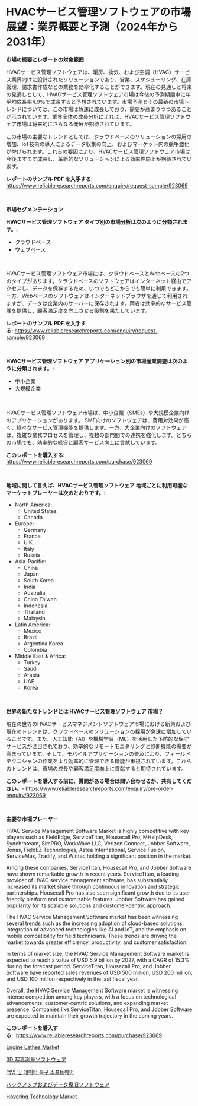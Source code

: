<p><h1>HVACサービス管理ソフトウェアの市場展望：業界概要と予測（2024年から2031年）</h1></p><p><strong>市場の概要とレポートの対象範囲</strong></p>
<p><p>HVACサービス管理ソフトウェアは、暖房、換気、および空調（HVAC）サービス業界向けに設計されたソリューションであり、営業、スケジューリング、在庫管理、請求書作成などの業務を効率化することができます。現在の見通しと将来の見通しとして、HVACサービス管理ソフトウェア市場は今後の予測期間中に年平均成長率4.9％で成長すると予想されています。市場予測とその最新の市場トレンドについては、この市場は急速に成長しており、需要が高まりつつあることが示されています。業界全体の成長分析によれば、HVACサービス管理ソフトウェア市場は将来的にさらなる発展が期待されています。</p><p>この市場の主要なトレンドとしては、クラウドベースのソリューションの採用の増加、IoT技術の導入によるデータ収集の向上、およびマーケット内の競争激化が挙げられます。これらの要因により、HVACサービス管理ソフトウェア市場は今後ますます成長し、革新的なソリューションによる効率性向上が期待されています。</p></p>
<p><strong>レポートのサンプル PDF を入手する:</strong> <a href="https://www.reliableresearchreports.com/enquiry/request-sample/923069">https://www.reliableresearchreports.com/enquiry/request-sample/923069</a></p>
<p>&nbsp;</p>
<p><strong>市場セグメンテーション</strong></p>
<p><strong>HVACサービス管理ソフトウェア タイプ別の市場分析は次のように分類されます。:</strong></p>
<p><ul><li>クラウドベース</li><li>ウェブベース</li></ul></p>
<p>&nbsp;</p>
<p><p>HVACサービス管理ソフトウェア市場には、クラウドベースとWebベースの2つのタイプがあります。クラウドベースのソフトウェアはインターネット経由でアクセスし、データを保存するため、いつでもどこからでも簡単に利用できます。一方、Webベースのソフトウェアはインターネットブラウザを通じて利用されますが、データは企業内のサーバーに保存されます。両者は効率的なサービス管理を提供し、顧客満足度を向上させる役割を果たしています。</p></p>
<p><strong>レポートのサンプル PDF を入手する:</strong>&nbsp;<a href="https://www.reliableresearchreports.com/enquiry/request-sample/923069">https://www.reliableresearchreports.com/enquiry/request-sample/923069</a></p>
<p>&nbsp;</p>
<p><strong> HVACサービス管理ソフトウェア アプリケーション別の市場産業調査は次のように分類されます。:</strong></p>
<p><ul><li>中小企業</li><li>大規模企業</li></ul></p>
<p>&nbsp;</p>
<p><p>HVACサービス管理ソフトウェア市場は、中小企業（SMEs）や大規模企業向けのアプリケーションがあります。 SME向けのソフトウェアは、費用対効果が高く、様々なサービス管理機能を提供します。一方、大企業向けのソフトウェアは、複雑な業務プロセスを管理し、複数の部門間での連携を強化します。どちらの市場でも、効率的な経営と顧客サービス向上に貢献しています。</p></p>
<p><strong>このレポートを購入する:</strong>&nbsp; <a href="https://www.reliableresearchreports.com/purchase/923069">https://www.reliableresearchreports.com/purchase/923069</a></p>
<p>&nbsp;</p>
<p><strong>地域に関して言えば、HVACサービス管理ソフトウェア 地域ごとに利用可能なマーケットプレーヤーは次のとおりです。:</strong></p>
<p><ul>
    <li>
        North America:
        <ul>
            <li>United States</li>
            <li>Canada</li>
        </ul>
    </li>
    <li>
        Europe:
        <ul>
            <li>Germany</li>
            <li>France</li>
            <li>U.K.</li>
            <li>Italy</li>
            <li>Russia</li>
        </ul>
    </li>
    <li>
        Asia-Pacific:
        <ul>
            <li>China</li>
            <li>Japan</li>
            <li>South Korea</li>
            <li>India</li>
            <li>Australia</li>
            <li>China Taiwan</li>
            <li>Indonesia</li>
            <li>Thailand</li>
            <li>Malaysia</li>
        </ul>
    </li>
    <li>
        Latin America:
        <ul>
            <li>Mexico</li>
            <li>Brazil</li>
            <li>Argentina Korea</li>
            <li>Colombia</li>
        </ul>
    </li>
    <li>
        Middle East & Africa:
        <ul>
            <li>Turkey</li>
            <li>Saudi</li>
            <li>Arabia</li>
            <li>UAE</li>
            <li>Korea</li>
        </ul>
    </li>
    </ul></p>
<p>&nbsp;</p>
<p><strong>世界の新たなトレンドとは HVACサービス管理ソフトウェア 市場？</strong></p>
<p><p>現在の世界のHVACサービスマネジメントソフトウェア市場における新興および現在のトレンドは、クラウドベースのソリューションの採用が急速に増加していることです。また、人工知能（AI）や機械学習（ML）を活用した予防的な保守サービスが注目されており、効率的なリモートモニタリングと診断機能の需要が高まっています。そして、モバイルアプリケーションの普及により、フィールドテクニシャンの作業をより効率的に管理できる機能が重視されています。これらのトレンドは、市場の成長や顧客満足度向上に貢献すると期待されています。</p></p>
<p><strong>このレポートを購入する前に、質問がある場合は問い合わせるか、共有してください。</strong>- <a href="https://www.reliableresearchreports.com/enquiry/pre-order-enquiry/923069">https://www.reliableresearchreports.com/enquiry/pre-order-enquiry/923069</a></p>
<p>&nbsp;</p>
<p><strong>主要な市場プレーヤー</strong></p>
<p><p>HVAC Service Management Software Market is highly competitive with key players such as FieldEdge, ServiceTitan, Housecall Pro, MHelpDesk, Synchroteam, SimPRO, WorkWave LLC, Verizon Connect, Jobber Software, Jonas, FieldEZ Technologies, Astea International, Service Fusion, ServiceMax, Tradify, and Wintac holding a significant position in the market. </p><p>Among these companies, ServiceTitan, Housecall Pro, and Jobber Software have shown remarkable growth in recent years. ServiceTitan, a leading provider of HVAC service management software, has substantially increased its market share through continuous innovation and strategic partnerships. Housecall Pro has also seen significant growth due to its user-friendly platform and customizable features. Jobber Software has gained popularity for its scalable solutions and customer-centric approach.</p><p>The HVAC Service Management Software market has been witnessing several trends such as the increasing adoption of cloud-based solutions, integration of advanced technologies like AI and IoT, and the emphasis on mobile compatibility for field technicians. These trends are driving the market towards greater efficiency, productivity, and customer satisfaction.</p><p>In terms of market size, the HVAC Service Management Software market is expected to reach a value of USD 5.9 billion by 2027, with a CAGR of 15.3% during the forecast period. ServiceTitan, Housecall Pro, and Jobber Software have reported sales revenues of USD 500 million, USD 200 million, and USD 100 million respectively in the last fiscal year.</p><p>Overall, the HVAC Service Management Software market is witnessing intense competition among key players, with a focus on technological advancements, customer-centric solutions, and expanding market presence. Companies like ServiceTitan, Housecall Pro, and Jobber Software are expected to maintain their growth trajectory in the coming years.</p></p>
<p><strong>このレポートを購入する:</strong>&nbsp;&nbsp;<a href="https://www.reliableresearchreports.com/purchase/923069">https://www.reliableresearchreports.com/purchase/923069</a></p>
<p><p><a href="https://github.com/okotobwrhuteie/Market-Research-Report-List-1/blob/main/engine-lathes-market.md">Engine Lathes Market</a></p><p><a href="https://github.com/mohamedbakry57/Market-Research-Report-List-2/blob/main/9768683182655.md">3D 写真測量ソフトウェア</a></p><p><a href="https://github.com/laholand/Market-Research-Report-List-2/blob/main/1735540182651.md">백업 및 데이터 복구 소프트웨어</a></p><p><a href="https://github.com/lababdou/Market-Research-Report-List-2/blob/main/2544771182656.md">バックアップおよびデータ復旧ソフトウェア</a></p><p><a href="https://github.com/myacatherineblakecaczo9vcsw/Market-Research-Report-List-1/blob/main/hovering-technology-market.md">Hovering Technology Market</a></p></p>